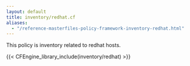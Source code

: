 ```yaml
---
layout: default
title: inventory/redhat.cf
aliases:
  - "/reference-masterfiles-policy-framework-inventory-redhat.html"
---
```


This policy is inventory related to redhat hosts.

{{< CFEngine_library_include(inventory/redhat) >}}
